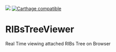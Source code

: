 ![](https://img.shields.io/github/license/srea/RIBsTreeViewerClient.svg) 
[![Carthage compatible](https://img.shields.io/badge/Carthage-compatible-4BC51D.svg?style=flat)](https://github.com/Carthage/Carthage)
# RIBsTreeViewer
Real Time viewing attached RIBs Tree on Browser
